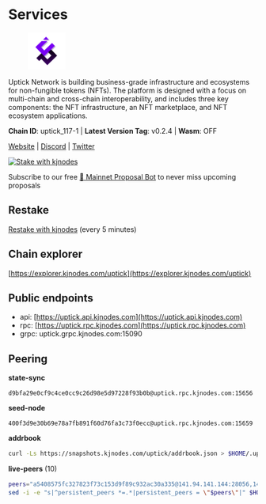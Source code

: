 # Services

<figure><img src="https://raw.githubusercontent.com/kj89/cosmos-images/main/logos/uptick.png" alt=""><figcaption></figcaption></figure>

Uptick Network is building business-grade infrastructure and  ecosystems for non-fungible tokens (NFTs). The platform is  designed with a focus on multi-chain and cross-chain interoperability,  and includes three key components: the NFT infrastructure, an NFT  marketplace, and NFT ecosystem applications.

**Chain ID**: uptick_117-1 | **Latest Version Tag**: v0.2.4 | **Wasm**: OFF

[Website](https://uptick.network) | [Discord](https://discord.gg/UzeHS7fu5H) | [Twitter](https://twitter.com/uptickproject)

[![Stake with kjnodes](https://i.ibb.co/cr44Q8j/button-stake-with-kjnodes.png)](https://restake.app/uptick/uptickvaloper1jqpaf0vgzlxvjx5meq8huweuv2nguqe20seefq)

Subscribe to our free [🤖 Mainnet Proposal Bot](https://t.me/kjnodes_proposal_bot) to never miss upcoming proposals

## Restake

[Restake with kjnodes](https://restake.app/uptick/uptickvaloper1jqpaf0vgzlxvjx5meq8huweuv2nguqe20seefq) (every 5 minutes)
## Chain explorer
[https://explorer.kjnodes.com/uptick](https://explorer.kjnodes.com/uptick)

## Public endpoints

* api: [https://uptick.api.kjnodes.com](https://uptick.api.kjnodes.com)
* rpc: [https://uptick.rpc.kjnodes.com](https://uptick.rpc.kjnodes.com)
* grpc: uptick.grpc.kjnodes.com:15090

## Peering

**state-sync**

```text
d9bfa29e0cf9c4ce0cc9c26d98e5d97228f93b0b@uptick.rpc.kjnodes.com:15656
```

**seed-node**

```text
400f3d9e30b69e78a7fb891f60d76fa3c73f0ecc@uptick.rpc.kjnodes.com:15659
```

**addrbook**
```bash
curl -Ls https://snapshots.kjnodes.com/uptick/addrbook.json > $HOME/.uptickd/config/addrbook.json
```

**live-peers** (10)
```bash
peers="a5408575fc327823f73c153d9f89c932ac30a335@141.94.141.144:28056,14ca9d73314dd519bc0b0be8511c88f85fe6873e@46.4.81.204:17656,8e924a598a06e29c9f84a0d68b6149f1524c1819@57.128.109.11:26656,024a9c6eb41193e7fc76544572c0a8370e80e953@65.109.92.240:3156,34d86f3a8dfce7d8b615563c587433c65792f104@185.219.142.221:15656,d9bfa29e0cf9c4ce0cc9c26d98e5d97228f93b0b@65.109.88.38:15656,4edc708046fe6909345d7cd25bda5bb0f078e1c3@141.94.193.28:55056,e88413ee7153be8a9053165a60ad55492a8e300a@65.109.94.250:29656,81ccbba5cba98cf89bcca74f271380b53afed4c4@154.26.130.207:27656,7d7842acc423e6799d32cf78d7072d77450b11a1@65.109.104.118:60956"
sed -i -e "s|^persistent_peers *=.*|persistent_peers = \"$peers\"|" $HOME/.uptickd/config/config.toml
```
